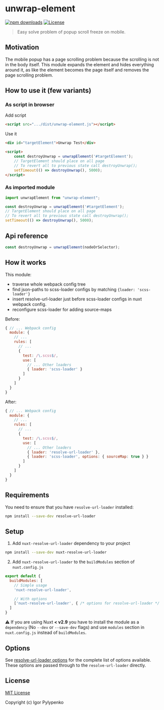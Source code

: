 # unwrap-element

[![npm downloads][npm-downloads-src]][npm-downloads-href]
[![License][license-src]][license-href]

> Easy solve problem of popup scroll freeze on mobile.

## Motivation

The mobile popup has a page scrolling problem because the scrolling is not in the body itself. This module expands the
element and hides everything around it, as like the element becomes the page itself and removes the page scrolling
problem.

## How to use it (few variants)

### As script in browser
Add script
```html
<script src=".../dist/unwrap-element.js"></script>
```
Use it
```html
<div id="targetElement">Unwrap Test</div>

<script>
    const destroyUnwrap = unwrapElement('#targetElement');
    // TargetElement should place on all page
    // To revert all to previous state call destroyUnwrap();
    setTimeout(() => destroyUnwrap(), 5000);
</script>
```

### As imported module

```javascript
import unwrapElement from "unwrap-element";

const destroyUnwrap = unwrapElement('#targetElement');
// TargetElement should place on all page
// To revert all to previous state call destroyUnwrap();
setTimeout(() => destroyUnwrap(), 5000);
```

## Api reference
```javascript
const destroyUnwrap = unwrapElement(nodeOrSelector);
```

## How it works

This module:

* traverse whole webpack config tree
* find json-paths to scss-loader configs by matching ```{loader: 'scss-loader'}```
* insert resolve-url-loader just before scss-loader configs in nuxt webpack config.
* reconfigure scss-loader for adding source-maps

Before:

```javascript
{ // ... Webpack config
  module: {
    // ...
    rules: [
      // ...
      {
        test: /\.scss$/,
        use: [
          // ... Other loaders
          { loader: 'scss-loader' }
        ]
      }
    ]
  }
}
```

After:

```javascript
{ // ... Webpack config
  module: {
    // ...
    rules: [
      // ...
      {
        test: /\.scss$/,
        use: [
          // ... Other loaders
          { loader: 'resolve-url-loader' },
          { loader: 'scss-loader', options: { sourceMap: true } }
        ]
      }
    ]
  }
}
```

## Requirements

You need to ensure that you have `resolve-url-loader` installed:

```bash
npm install --save-dev resolve-url-loader
```

## Setup

1. Add `nuxt-resolve-url-loader` dependency to your project

```bash
npm install --save-dev nuxt-resolve-url-loader
```

2. Add `nuxt-resolve-url-loader` to the `buildModules` section of `nuxt.config.js`

```js
export default {
  buildModules: [
    // Simple usage
    'nuxt-resolve-url-loader',

    // With options
    ['nuxt-resolve-url-loader', { /* options for resolve-url-loader */ }]
  ]
}
```

:warning: If you are using Nuxt **< v2.9** you have to install the module as a `dependency` (No `--dev` or `--save-dev`
flags) and use `modules` section in `nuxt.config.js` instead of `buildModules`.

## Options

See [resolve-url-loader options](https://www.npmjs.com/package/resolve-url-loader#options) for the complete list of
options available. These options are passed through to the `resolve-url-loader` directly.

## License

[MIT License](./LICENSE)

Copyright (c) Igor Pylypenko

<!-- Badges -->

[npm-downloads-src]: https://img.shields.io/npm/dt/nuxt-resolve-url-loader.svg

[npm-downloads-href]: https://npmjs.com/package/nuxt-resolve-url-loader

[license-src]: https://img.shields.io/npm/l/nuxt-resolve-url-loader.svg

[license-href]: https://npmjs.com/package/nuxt-resolve-url-loader